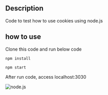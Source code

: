 ## Description

Code to test how to use cookies using node.js

## how to use

Clone this code and run below code

```
npm install

npm start
```

After run code, access localhost:3030

![node.js](ttps://img.shields.io/badge/-Node.js-1EFF74.svg?logo=node.js&style=plastic)